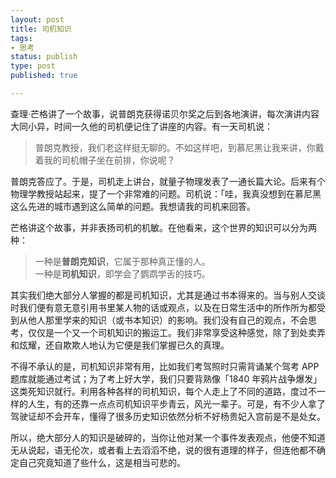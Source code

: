 ```yaml
--- 
layout: post
title: 司机知识
tags: 
- 思考
status: publish
type: post
published: true

---
```


查理·芒格讲了一个故事，说普朗克获得诺贝尔奖之后到各地演讲，每次演讲内容大同小异，时间一久他的司机便记住了讲座的内容。有一天司机说：

>普朗克教授，我们老这样挺无聊的。不如这样吧，到慕尼黑让我来讲，你戴着我的司机帽子坐在前排，你说呢？

普朗克答应了。于是，司机走上讲台，就量子物理发表了一通长篇大论。后来有个物理学教授站起来，提了一个非常难的问题。司机说：「哇，我真没想到在慕尼黑这么先进的城市遇到这么简单的问题。我想请我的司机来回答。

芒格讲这个故事，并非表扬司机的机敏。在他看来，这个世界的知识可以分为两种：

>一种是**普朗克知识**，它属于那种真正懂的人。<br>
一种是**司机知识**，即学会了鹦鹉学舌的技巧。

其实我们绝大部分人掌握的都是司机知识，尤其是通过书本得来的。当与别人交谈时我们便有意无意引用书里某人物的话或观点，以及在日常生活中的所作所为都受到从他人那里学来的知识（或书本知识）的影响。我们没有自己的观点，不会思考，仅仅是一个又一个司机知识的搬运工。我们非常享受这种感觉，除了到处卖弄和炫耀，还自欺欺人地认为它便是我们掌握已久的真理。

不得不承认的是，司机知识非常有用，比如我们考驾照时只需背诵某个驾考 APP 题库就能通过考试；为了考上好大学，我们只要背熟像「1840 年鸦片战争爆发」这类死知识就行。利用各种各样的司机知识，每个人走上了不同的道路，度过不一样的人生，有的还靠一点点司机知识平步青云，风光一辈子。可是，有不少人拿了驾驶证却不会开车，懂得了很多历史知识依然分析不好杨贵妃入宫前是不是处女。

所以，绝大部分人的知识是破碎的，当你让他对某一个事件发表观点，他便不知道无从说起，语无伦次，或者看上去滔滔不绝，说的很有道理的样子，但连他都不确定自己究竟知道了些什么，这是相当可悲的。
